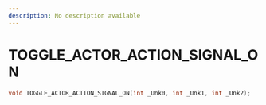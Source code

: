 ```yaml
---
description: No description available 
---
```


# TOGGLE_ACTOR_ACTION_SIGNAL_ON

```cpp
void TOGGLE_ACTOR_ACTION_SIGNAL_ON(int _Unk0, int _Unk1, int _Unk2);
```